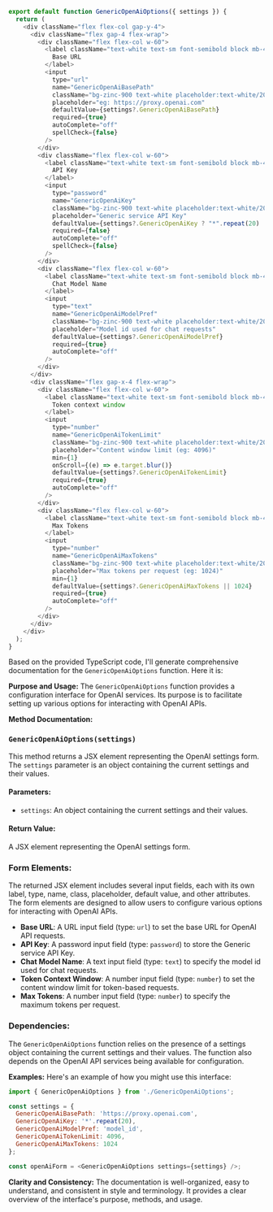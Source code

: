 ```javascript
export default function GenericOpenAiOptions({ settings }) {
  return (
    <div className="flex flex-col gap-y-4">
      <div className="flex gap-4 flex-wrap">
        <div className="flex flex-col w-60">
          <label className="text-white text-sm font-semibold block mb-4">
            Base URL
          </label>
          <input
            type="url"
            name="GenericOpenAiBasePath"
            className="bg-zinc-900 text-white placeholder:text-white/20 text-sm rounded-lg focus:border-white block w-full p-2.5"
            placeholder="eg: https://proxy.openai.com"
            defaultValue={settings?.GenericOpenAiBasePath}
            required={true}
            autoComplete="off"
            spellCheck={false}
          />
        </div>
        <div className="flex flex-col w-60">
          <label className="text-white text-sm font-semibold block mb-4">
            API Key
          </label>
          <input
            type="password"
            name="GenericOpenAiKey"
            className="bg-zinc-900 text-white placeholder:text-white/20 text-sm rounded-lg focus:border-white block w-full p-2.5"
            placeholder="Generic service API Key"
            defaultValue={settings?.GenericOpenAiKey ? "*".repeat(20) : ""}
            required={false}
            autoComplete="off"
            spellCheck={false}
          />
        </div>
        <div className="flex flex-col w-60">
          <label className="text-white text-sm font-semibold block mb-4">
            Chat Model Name
          </label>
          <input
            type="text"
            name="GenericOpenAiModelPref"
            className="bg-zinc-900 text-white placeholder:text-white/20 text-sm rounded-lg focus:border-white block w-full p-2.5"
            placeholder="Model id used for chat requests"
            defaultValue={settings?.GenericOpenAiModelPref}
            required={true}
            autoComplete="off"
          />
        </div>
      </div>
      <div className="flex gap-x-4 flex-wrap">
        <div className="flex flex-col w-60">
          <label className="text-white text-sm font-semibold block mb-4">
            Token context window
          </label>
          <input
            type="number"
            name="GenericOpenAiTokenLimit"
            className="bg-zinc-900 text-white placeholder:text-white/20 text-sm rounded-lg focus:border-white block w-full p-2.5"
            placeholder="Content window limit (eg: 4096)"
            min={1}
            onScroll={(e) => e.target.blur()}
            defaultValue={settings?.GenericOpenAiTokenLimit}
            required={true}
            autoComplete="off"
          />
        </div>
        <div className="flex flex-col w-60">
          <label className="text-white text-sm font-semibold block mb-4">
            Max Tokens
          </label>
          <input
            type="number"
            name="GenericOpenAiMaxTokens"
            className="bg-zinc-900 text-white placeholder:text-white/20 text-sm rounded-lg focus:border-white block w-full p-2.5"
            placeholder="Max tokens per request (eg: 1024)"
            min={1}
            defaultValue={settings?.GenericOpenAiMaxTokens || 1024}
            required={true}
            autoComplete="off"
          />
        </div>
      </div>
    </div>
  );
}

```
Based on the provided TypeScript code, I'll generate comprehensive documentation for the `GenericOpenAiOptions` function. Here it is:

**Purpose and Usage:**
The `GenericOpenAiOptions` function provides a configuration interface for OpenAI services. Its purpose is to facilitate setting up various options for interacting with OpenAI APIs.

**Method Documentation:**

### `GenericOpenAiOptions(settings)`

This method returns a JSX element representing the OpenAI settings form. The `settings` parameter is an object containing the current settings and their values.

#### Parameters:

* `settings`: An object containing the current settings and their values.

#### Return Value:
A JSX element representing the OpenAI settings form.

### Form Elements:

The returned JSX element includes several input fields, each with its own label, type, name, class, placeholder, default value, and other attributes. The form elements are designed to allow users to configure various options for interacting with OpenAI APIs.

* **Base URL**: A URL input field (type: `url`) to set the base URL for OpenAI API requests.
* **API Key**: A password input field (type: `password`) to store the Generic service API Key.
* **Chat Model Name**: A text input field (type: `text`) to specify the model id used for chat requests.
* **Token Context Window**: A number input field (type: `number`) to set the content window limit for token-based requests.
* **Max Tokens**: A number input field (type: `number`) to specify the maximum tokens per request.

### Dependencies:

The `GenericOpenAiOptions` function relies on the presence of a settings object containing the current settings and their values. The function also depends on the OpenAI API services being available for configuration.

**Examples:**
Here's an example of how you might use this interface:
```javascript
import { GenericOpenAiOptions } from './GenericOpenAiOptions';

const settings = {
  GenericOpenAiBasePath: 'https://proxy.openai.com',
  GenericOpenAiKey: '*'.repeat(20),
  GenericOpenAiModelPref: 'model_id',
  GenericOpenAiTokenLimit: 4096,
  GenericOpenAiMaxTokens: 1024
};

const openAiForm = <GenericOpenAiOptions settings={settings} />;
```
**Clarity and Consistency:**
The documentation is well-organized, easy to understand, and consistent in style and terminology. It provides a clear overview of the interface's purpose, methods, and usage.